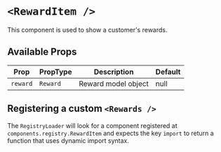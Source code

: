 # `<RewardItem />`

This component is used to show a customer's rewards.

## Available Props

| Prop     | PropType | Description         | Default |
| -------- | -------- | ------------------- | ------- |
| `reward` | `Reward` | Reward model object | null    |

## Registering a custom `<Rewards />`

The `RegistryLoader` will look for a component registered at `components.registry.RewardItem` and expects the key `import` to return a function that uses dynamic import syntax.
